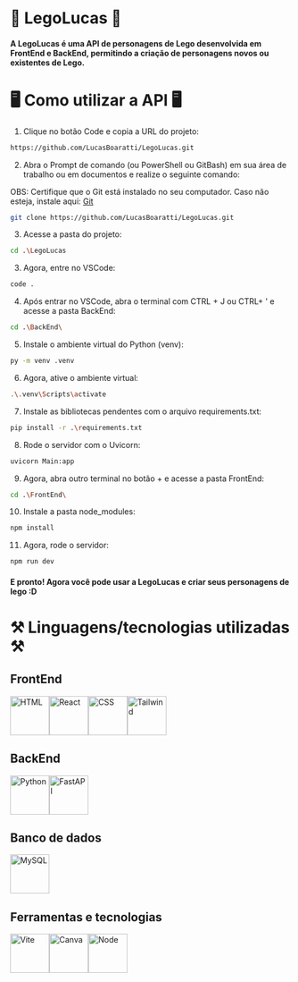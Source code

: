 # 🧱 LegoLucas 🧱

#### A LegoLucas é uma API de personagens de Lego desenvolvida em FrontEnd e BackEnd, permitindo a criação de personagens novos ou existentes de Lego.

# 🖥️ Como utilizar a API 🖥️

1. Clique no botão Code e copia a URL do projeto:

```bash
https://github.com/LucasBoaratti/LegoLucas.git
```

2. Abra o Prompt de comando (ou PowerShell ou GitBash) em sua área de trabalho ou em documentos e realize o seguinte comando:

OBS: Certifique que o Git está instalado no seu computador. Caso não esteja, instale aqui: [Git](https://git-scm.com/downloads)

```bash 
git clone https://github.com/LucasBoaratti/LegoLucas.git
```

3. Acesse a pasta do projeto:

```bash
cd .\LegoLucas
```

3. Agora, entre no VSCode:

```bash
code .
```

4. Após entrar no VSCode, abra o terminal com CTRL + J ou CTRL+ ' e acesse a pasta BackEnd:

```bash
cd .\BackEnd\
```

5. Instale o ambiente virtual do Python (venv):

```bash
py -m venv .venv
```

6. Agora, ative o ambiente virtual:

```bash
.\.venv\Scripts\activate
```

7. Instale as bibliotecas pendentes com o arquivo requirements.txt:

```bash
pip install -r .\requirements.txt
```

8. Rode o servidor com o Uvicorn:

```bash
uvicorn Main:app
```

9. Agora, abra outro terminal no botão + e acesse a pasta FrontEnd:

```bash
cd .\FrontEnd\
```

10. Instale a pasta node_modules:

```bash
npm install
```

11. Agora, rode o servidor:

```bash
npm run dev
```

#### E pronto! Agora você pode usar a LegoLucas e criar seus personagens de lego :D

# ⚒️ Linguagens/tecnologias utilizadas ⚒️

## FrontEnd

<div style="display: flex;">
  <img src="https://cdn.jsdelivr.net/gh/devicons/devicon@latest/icons/html5/html5-original.svg" alt="HTML" width="70px" height="70px"/>
  <img src="https://cdn.jsdelivr.net/gh/devicons/devicon@latest/icons/react/react-original.svg" alt="React" width="70px" height="70px"/>
  <img src="https://cdn.jsdelivr.net/gh/devicons/devicon@latest/icons/css3/css3-original.svg" alt="CSS" width="70px" height="70px" />
  <img src="https://cdn.jsdelivr.net/gh/devicons/devicon@latest/icons/tailwindcss/tailwindcss-original.svg" alt="Tailwind" width="70px" height="70px"/>
</div>

## BackEnd

<div style="display: flex;">
  <img src="https://cdn.jsdelivr.net/gh/devicons/devicon@latest/icons/python/python-original.svg" alt="Python" width="70px" height="70px"/>
  <img src="https://cdn.jsdelivr.net/gh/devicons/devicon@latest/icons/fastapi/fastapi-original.svg" alt="FastAPI" width="70px" height="70px"/>
</div>

## Banco de dados

<div style="display: flex;">
  <img src="https://cdn.jsdelivr.net/gh/devicons/devicon@latest/icons/mysql/mysql-original-wordmark.svg" alt="MySQL" width="70px" height="70px"/>
</div>

## Ferramentas e tecnologias

<div style="display: flex;">
  <img src="https://cdn.jsdelivr.net/gh/devicons/devicon@latest/icons/vitejs/vitejs-original.svg" alt="Vite" width="70px" height="70px"/>
  <img src="https://cdn.jsdelivr.net/gh/devicons/devicon@latest/icons/canva/canva-original.svg" alt="Canva" width="70px" height="70px"/>
  <img src="https://cdn.jsdelivr.net/gh/devicons/devicon@latest/icons/nodejs/nodejs-original.svg" alt="Node" width="70px" height="70px" />
</div>
